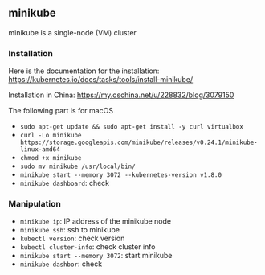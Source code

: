 ## minikube

minikube is a single-node (VM) cluster

### Installation

Here is the documentation for the installation:
https://kubernetes.io/docs/tasks/tools/install-minikube/

Installation in China:
https://my.oschina.net/u/228832/blog/3079150

The following part is for macOS

- `sudo apt-get update && sudo apt-get install -y curl virtualbox`
- `curl -Lo minikube https://storage.googleapis.com/minikube/releases/v0.24.1/minikube-linux-amd64`
- `chmod +x minikube`
- `sudo mv minikube /usr/local/bin/`
- `minikube start --memory 3072 --kubernetes-version v1.8.0`
- `minikube dashboard`: check

### Manipulation

- `minikube ip`: IP address of the minikube node
- `minikube ssh`: ssh to minikube
- `kubectl version`: check version
- `kubectl cluster-info`: check cluster info
- `minikube start --memory 3072`: start minikube
- `minikube dashbor`: check

